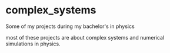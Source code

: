 # complex_systems
Some of my projects during my bachelor's in physics

most of these projects are about complex systems and numerical simulations in physics.
